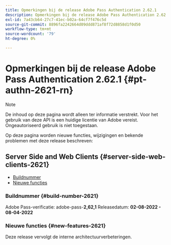 ```yaml
---
title: Opmerkingen bij de release Adobe Pass Authentication 2.62.1
description: Opmerkingen bij de release Adobe Pass Authentication 2.62.1
exl-id: 7a43cb64-27c7-41ec-b02a-64cf7f476c5d
source-git-commit: 8896fa2242664d09ddd871af8f72d8858d1f0d50
workflow-type: tm+mt
source-wordcount: '79'
ht-degree: 0%

---
```


# Opmerkingen bij de release Adobe Pass Authentication 2.62.1 {#pt-authn-2621-rn}

>[!NOTE]
>
>De inhoud op deze pagina wordt alleen ter informatie verstrekt. Voor het gebruik van deze API is een huidige licentie van Adobe vereist. Ongeautoriseerd gebruik is niet toegestaan.

Op deze pagina worden nieuwe functies, wijzigingen en bekende problemen met deze release beschreven:

## Server Side and Web Clients {#server-side-web-clients-2621}

* [Buildnummer](#build-number-2621)
* [Nieuwe functies](#new-features-2621)

### Buildnummer {#build-number-2621}

Adobe Pass-verificatie: adobe-pass-**2,62,1**
Releasedatum: **02-08-2022 - 08-04-2022**

### Nieuwe functies {#new-features-2621}

Deze release vervolgt de interne architectuurverbeteringen.
